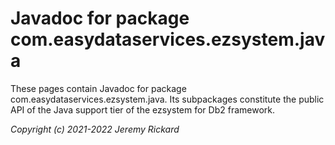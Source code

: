 # Javadoc for package com.easydataservices.ezsystem.java
These pages contain Javadoc for package com.easydataservices.ezsystem.java. Its subpackages constitute the public API of the Java support tier of the ezsystem for Db2 framework.

_Copyright (c) 2021-2022 Jeremy Rickard_
